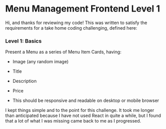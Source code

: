 # Menu Management Frontend Level 1

Hi, and thanks for reviewing my code! This was written to satisfy the requirements for a take home coding challenging, defined here: 

### Level 1: Basics

Present a Menu as a series of Menu Item Cards, having:

- Image (any random image)

- Title

- Description

- Price

- This should be responsive and readable on desktop or mobile browser

I kept things simple and to the point for this challenge. It took me longer than anticipated because I have not used React in quite a while, but I found that a lot of what I was missing came back to me as I progressed. 